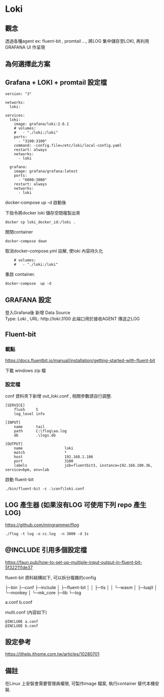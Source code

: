 # Loki

## 觀念
透過各種agent ex: fluent-bit , promtail ..., 將LOG 集中儲存至LOKI, 再利用GRAFANA UI 作呈現

## 為何選擇此方案



## Grafana + LOKI + promtail 設定檔
```
version: "3"

networks:
  loki:

services:
  loki:
    image: grafana/loki:2.6.1
    # volumes:
    #   - "./loki:/loki"
    ports:
      - "3100:3100"
    command: -config.file=/etc/loki/local-config.yaml
    restart: always
    networks:
      - loki

  grafana:
    image: grafana/grafana:latest
    ports:
      - "6000:3000"
    restart: always
    networks:
      - loki
```

docker-compose up -d 啟動後

下指令將docker loki 儲存空間複製出來
```
docker cp loki_docker_id:/loki .
```

關閉container 
```
docker-compose down
```

取消docker-compose.yml 註解, 使loki 內容持久化
```
    # volumes:
    #   - "./loki:/loki"
```

重啟 container.
```
docker-compose  up -d
```



## GRAFANA 設定
登入Grafana後 新增 Data Source  
Type: Loki , 
URL: http://loki:3100
此端口用於接收AGENT 傳送之LOG


## Fluent-bit 

### 載點

https://docs.fluentbit.io/manual/installation/getting-started-with-fluent-bit

下載 windows zip 檔

### 設定檔

 conf 資料夾下新增 out_loki.conf ,  相關參數請自行調整.

```
[SERVICE]
    flush     5
    log_level info

[INPUT]
    name      tail
    path      C:\flog\aa.log
    db        .\logs.db

[OUTPUT]
    name                   loki
    match                  *
    host                   192.168.1.106
    port                   3100
    labels                 job=fluentbit3, instance=192.168.100.36, service=bpm, env=lab
```

啟動 fluent-bit
```
./bin/fluent-bit -c .\conf\loki.conf
```



## LOG 產生器 (如果沒有LOG 可使用下列 repo 產生LOG)

https://github.com/mingrammer/flog
```
./flog -t log -o cc.log  -n 3000 -d 1s
```

## @INCLUDE 引用多個設定檔

https://faun.pub/how-to-set-up-multiple-input-output-in-fluent-bit-5f322111de37

fluent-bit 資料結構如下, 可以拆分複雜的config

├─bin
├─conf
├─include
│  ├─fluent-bit
│  │  ├─tls
│  │  └─wasm
│  ├─luajit
│  └─monkey
│      └─mk_core
├─lib
└─log

a.conf
b.conf

multi.conf (內容如下)
```
@INCLUDE a.conf
@INCLUDE b.conf
```



## 設定參考

https://ithelp.ithome.com.tw/articles/10280701


## 備註
在Linux 上安裝會需要管理員權限, 可製作image 檔案, 執行container 替代本機安裝.


